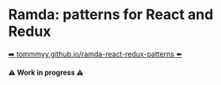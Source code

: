 # Ramda: patterns for React and Redux

[➡️ tommmyy.github.io/ramda-react-redux-patterns ⬅️](https://tommmyy.github.io/ramda-react-redux-patterns/)

**⚠️ Work in progress ⚠️**
